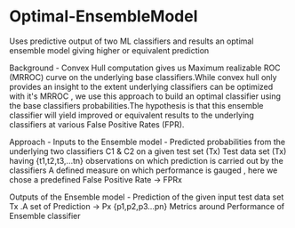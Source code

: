 # Optimal-EnsembleModel
Uses predictive output of two ML classifiers and results an optimal ensemble model giving higher or equivalent prediction

Background -
Convex Hull computation gives us Maximum realizable ROC (MRROC) curve on the underlying base classifiers.While convex hull only provides an insight to the extent underlying classifiers can be optimized with it's MRROC , we use this approach to build an optimal classifier using the base classifiers probabilities.The hypothesis is that this ensemble classifier will yield improved or equivalent results to the underlying classifiers at various False Positive Rates (FPR).

Approach -
Inputs to the Ensemble model -
Predicted probabilities from the underlying two classifiers C1 & C2 on a given test set (Tx)
Test data set (Tx) having {t1,t2,t3,...tn} observations on which prediction is carried out by the classifiers
A defined measure on which performance is gauged , here we chose a predefined False Positive Rate → FPRx

Outputs of the Ensemble model -
Prediction of the given input test data set Tx .A set of Prediction → Px {p1,p2,p3...pn}
Metrics around Performance of Ensemble classifier  
